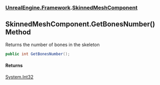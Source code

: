 ### [UnrealEngine.Framework](UnrealEngine_Framework.md 'UnrealEngine.Framework').[SkinnedMeshComponent](SkinnedMeshComponent.md 'UnrealEngine.Framework.SkinnedMeshComponent')
## SkinnedMeshComponent.GetBonesNumber() Method
Returns the number of bones in the skeleton  
```csharp
public int GetBonesNumber();
```
#### Returns
[System.Int32](https://docs.microsoft.com/en-us/dotnet/api/System.Int32 'System.Int32')  
